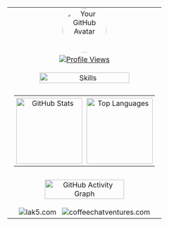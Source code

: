 <table align="center" style="width: 100%; max-width: 600px; border-collapse: collapse;">
  <tr>
    <td align="center">
      <a href="https://github.com/scryst">
        <img src="https://avatars.githubusercontent.com/u/93604547?v=4&size=100" alt="Your GitHub Avatar" width="100" height="100" style="border-radius: 50%; outline: none;">
      </a>
    </td>
  </tr>
  <tr>
    <td align="center" style="padding-bottom: 10px;">
      <a href="https://komarev.com/ghpvc/?username=scryst&style=for-the-badge&label=Views&color=6c757d">
        <img src="https://komarev.com/ghpvc/?username=scryst&style=for-the-badge&label=Views&color=6c757d" alt="Profile Views" style="outline: none;">
      </a>
    </td>
  </tr>
  <tr>
    <td align="center" style="padding-top: 10px; padding-bottom: 10px;">
      <img src="https://skillicons.dev/icons?i=py,js,react,git,html,css,nodejs,express&perline=8" alt="Skills" width="80%" style="outline: none;">
    </td>
  </tr>
  <tr>
    <td>
      <table align="center" style="width: 100%; border-collapse: collapse;">
        <tr>
          <td align="center" style="width: 50%; padding: 5px;">
            <a href="https://github.com/anuraghazra/github-readme-stats">
              <img src="https://github-readme-stats.vercel.app/api?username=scryst&show_icons=true&theme=gruvbox" alt="GitHub Stats" height="150" style="border: none;">
            </a>
          </td>
          <td align="center" style="width: 50%; padding: 5px;">
            <a href="https://github.com/anuraghazra/github-readme-stats">
              <img src="https://github-readme-stats.vercel.app/api/top-langs/?username=scryst&layout=compact&theme=gruvbox" alt="Top Languages" height="150" style="border: none;">
            </a>
          </td>
        </tr>
      </table>
    </td>
  </tr>
  <tr>
    <td align="center" style="padding-top: 10px; padding-bottom: 10px;">
      <a href="https://github.com/scryst">
        <img width="75%" src="https://activity-graph.vercel.app/graph?username=scryst&theme=gruvbox&hide_border=true" alt="GitHub Activity Graph" style="outline: none;">
      </a>
    </td>
  </tr>
  <tr>
    <td align="center" style="padding-top: 10px;">
      <a href="https://lak5.com" target="_blank" rel="noopener noreferrer" style="text-decoration: none;">
        <img src="https://img.shields.io/badge/lak5.com-%23333?style=for-the-badge&logo=web&logoColor=white" alt="lak5.com" style="border: none;">
      </a>
      &nbsp;
      <a href="https://coffeechatventures.com" target="_blank" rel="noopener noreferrer" style="text-decoration: none;">
        <img src="https://img.shields.io/badge/coffeechatventures.com-%23333?style=for-the-badge&logo=web&logoColor=white" alt="coffeechatventures.com" style="border: none;">
      </a>
    </td>
  </tr>
</table>

<style>
  table {
    margin-left: auto;
    margin-right: auto;
  }
  td {
    padding-left: 15px; /* Adjust as needed */
    padding-right: 15px; /* Adjust as needed */
  }
</style>
